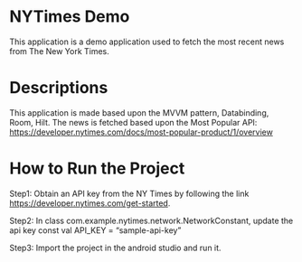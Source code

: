# NYTimes Demo
This application is a demo application used to fetch the most recent news from The New York Times.


# Descriptions
This application is made based upon the MVVM pattern, Databinding, Room, Hilt.
The news is fetched based upon the Most Popular API: https://developer.nytimes.com/docs/most-popular-product/1/overview


# How to Run the Project
Step1: Obtain an API key from the NY Times by following the link https://developer.nytimes.com/get-started.

Step2: In class com.example.nytimes.network.NetworkConstant, update the api key
    const val API_KEY = “sample-api-key”

Step3: Import the project in the android studio and run it.
